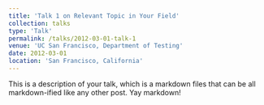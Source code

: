```yaml
---
title: 'Talk 1 on Relevant Topic in Your Field'
collection: talks
type: 'Talk'
permalink: /talks/2012-03-01-talk-1
venue: 'UC San Francisco, Department of Testing'
date: 2012-03-01
location: 'San Francisco, California'
---
```


This is a description of your talk, which is a markdown files that can be all markdown-ified like any other post. Yay markdown!
